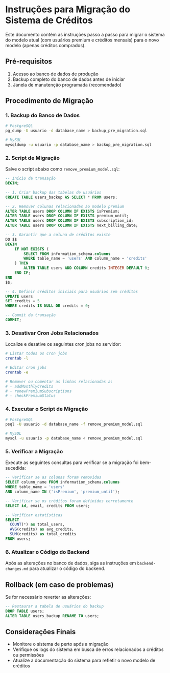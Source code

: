 # Instruções para Migração do Sistema de Créditos

Este documento contém as instruções passo a passo para migrar o sistema do modelo atual (com usuários premium e créditos mensais) para o novo modelo (apenas créditos comprados).

## Pré-requisitos

1. Acesso ao banco de dados de produção
2. Backup completo do banco de dados antes de iniciar
3. Janela de manutenção programada (recomendado)

## Procedimento de Migração

### 1. Backup do Banco de Dados

```bash
# PostgreSQL
pg_dump -U usuario -d database_name > backup_pre_migration.sql

# MySQL
mysqldump -u usuario -p database_name > backup_pre_migration.sql
```

### 2. Script de Migração

Salve o script abaixo como `remove_premium_model.sql`:

```sql
-- Início da transação
BEGIN;

-- 1. Criar backup das tabelas de usuários
CREATE TABLE users_backup AS SELECT * FROM users;

-- 2. Remover colunas relacionadas ao modelo premium
ALTER TABLE users DROP COLUMN IF EXISTS isPremium;
ALTER TABLE users DROP COLUMN IF EXISTS premium_until;
ALTER TABLE users DROP COLUMN IF EXISTS subscription_id;
ALTER TABLE users DROP COLUMN IF EXISTS next_billing_date;

-- 3. Garantir que a coluna de créditos existe
DO $$
BEGIN
    IF NOT EXISTS (
        SELECT FROM information_schema.columns 
        WHERE table_name = 'users' AND column_name = 'credits'
    ) THEN
        ALTER TABLE users ADD COLUMN credits INTEGER DEFAULT 0;
    END IF;
END
$$;

-- 4. Definir créditos iniciais para usuários sem créditos
UPDATE users 
SET credits = 5 
WHERE credits IS NULL OR credits = 0;

-- Commit da transação
COMMIT;
```

### 3. Desativar Cron Jobs Relacionados

Localize e desative os seguintes cron jobs no servidor:

```bash
# Listar todos os cron jobs
crontab -l

# Editar cron jobs
crontab -e

# Remover ou comentar as linhas relacionadas a:
# - addMonthlyCredits
# - renewPremiumSubscriptions
# - checkPremiumStatus
```

### 4. Executar o Script de Migração

```bash
# PostgreSQL
psql -U usuario -d database_name -f remove_premium_model.sql

# MySQL
mysql -u usuario -p database_name < remove_premium_model.sql
```

### 5. Verificar a Migração

Execute as seguintes consultas para verificar se a migração foi bem-sucedida:

```sql
-- Verificar se as colunas foram removidas
SELECT column_name FROM information_schema.columns 
WHERE table_name = 'users' 
AND column_name IN ('isPremium', 'premium_until');

-- Verificar se os créditos foram definidos corretamente
SELECT id, email, credits FROM users;

-- Verificar estatísticas
SELECT 
  COUNT(*) as total_users,
  AVG(credits) as avg_credits,
  SUM(credits) as total_credits
FROM users;
```

### 6. Atualizar o Código do Backend

Após as alterações no banco de dados, siga as instruções em `backend-changes.md` para atualizar o código do backend.

## Rollback (em caso de problemas)

Se for necessário reverter as alterações:

```sql
-- Restaurar a tabela de usuários do backup
DROP TABLE users;
ALTER TABLE users_backup RENAME TO users;
```

## Considerações Finais

- Monitore o sistema de perto após a migração
- Verifique os logs do sistema em busca de erros relacionados a créditos ou permissões
- Atualize a documentação do sistema para refletir o novo modelo de créditos 